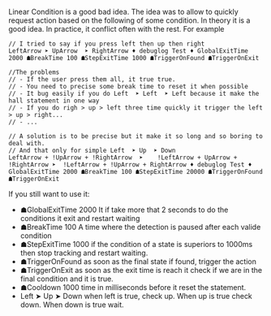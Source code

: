 
Linear Condition is a good bad idea. 
The idea was to allow to quickly request action based on the following of some condition.
In theory it is a good idea.
In practice, it conflict often with the rest. For example

```
// I tried to say if you press left then up then right
LeftArrow ➤ UpArrow  ➤ RightArrow ♦ debuglog Test ♦ GlobalExitTime 2000 ☗BreakTime 100 ☗StepExitTime 1000 ☗TriggerOnFound ☗TriggerOnExit

//The problems
// - If the user press them all, it true true.
// - You need to precise some break time to reset it when possible 
// - It bug easily if you do Left  ➤ Left  ➤ Left because it make the hall statement in one way
// - If you do righ > up > left three time quickly it trigger the left > up > right...
// - ...

// A solution is to be precise but it make it so long and so boring to deal with.
// And that only for simple Left  ➤ Up  ➤ Down
LeftArrow + !UpArrow + !RightArrow  ➤    !LeftArrow + UpArrow + !RightArrow ➤  !LeftArrow + !UpArrow + RightArrow ♦ debuglog Test ♦ GlobalExitTime 2000 ☗BreakTime 100 ☗StepExitTime 20000 ☗TriggerOnFound ☗TriggerOnExit
```



If you still want to use it:
- ☗GlobalExitTime 2000 It if take more that 2 seconds to do the conditions it exit and restart waiting
- ☗BreakTime 100 A time where the detection is paused after each valide condition
- ☗StepExitTime 1000  if the condition of a state is superiors to 1000ms then stop tracking and restart waiting.
- ☗TriggerOnFound   as soon as the final state if found, trigger the action
- ☗TriggerOnExit  as soon as the exit time is reach it check if we are in the final condition and it is true.
- ☗Cooldown 1000 time in milliseconds before it reset the statement.
- Left  ➤ Up  ➤ Down when left is true, check up. When up is true check down. When down is true wait.

